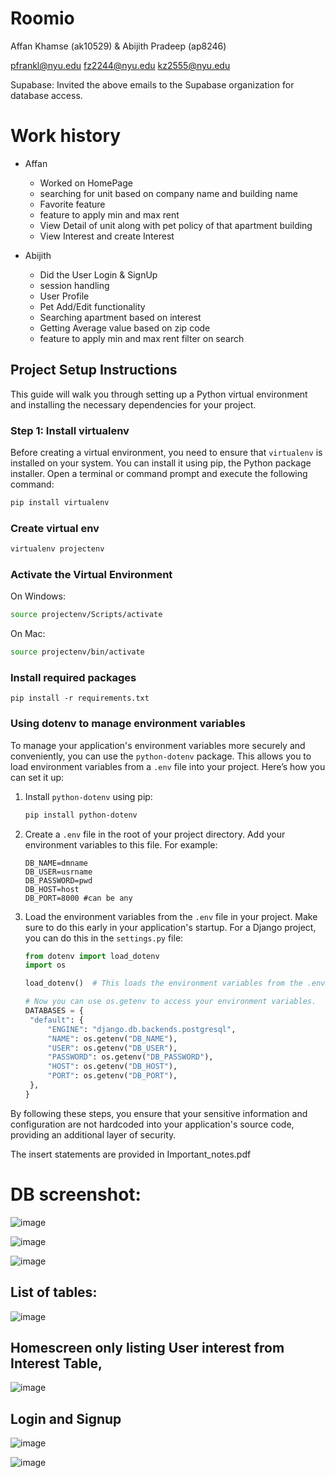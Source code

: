 
# Roomio 
Affan Khamse (ak10529) & Abijith Pradeep (ap8246) 

pfrankl@nyu.edu 
fz2244@nyu.edu 
kz2555@nyu.edu

 
Supabase: Invited the above emails to the Supabase organization for database access. 

 

# Work history

- Affan
  - Worked on HomePage
  - searching for unit based on company name and  building name 
  - Favorite feature
  - feature to apply min and max rent
  - View Detail of unit along with pet policy of that apartment building
  - View Interest and create Interest
    
- Abijith
  - Did the User Login & SignUp
  - session handling
  - User Profile
  - Pet Add/Edit functionality
  - Searching apartment based on interest
  - Getting Average value based on zip code
  - feature to apply min and max rent filter on search


## Project Setup Instructions

This guide will walk you through setting up a Python virtual environment and installing the necessary dependencies for your project.

### Step 1: Install virtualenv

Before creating a virtual environment, you need to ensure that `virtualenv` is installed on your system. You can install it using pip, the Python package installer. Open a terminal or command prompt and execute the following command:

```bash
pip install virtualenv
```

### Create virtual env
```bash
virtualenv projectenv
```

### Activate the Virtual Environment

On Windows:
```bash
source projectenv/Scripts/activate
```

On Mac:
```bash
source projectenv/bin/activate
```

### Install required packages
```terminal
pip install -r requirements.txt
```

### Using dotenv to manage environment variables

To manage your application's environment variables more securely and conveniently, you can use the `python-dotenv` package. This allows you to load environment variables from a `.env` file into your project. Here’s how you can set it up:

1. Install `python-dotenv` using pip:
   ```bash
   pip install python-dotenv
   

2. Create a `.env` file in the root of your project directory. Add your environment variables to this file. For example:
   ```plaintext
   DB_NAME=dmname
   DB_USER=usrname
   DB_PASSWORD=pwd
   DB_HOST=host
   DB_PORT=8000 #can be any

3. Load the environment variables from the `.env` file in your project. Make sure to do this early in your application's startup. For a Django project, you can do this in the `settings.py` file:
   ```python
   from dotenv import load_dotenv
   import os

   load_dotenv()  # This loads the environment variables from the .env file.

   # Now you can use os.getenv to access your environment variables.
   DATABASES = {
    "default": {
        "ENGINE": "django.db.backends.postgresql",
        "NAME": os.getenv("DB_NAME"),
        "USER": os.getenv("DB_USER"),
        "PASSWORD": os.getenv("DB_PASSWORD"),
        "HOST": os.getenv("DB_HOST"),
        "PORT": os.getenv("DB_PORT"),
    },
   }

By following these steps, you ensure that your sensitive information and configuration are not hardcoded into your application's source code, providing an additional layer of security.

The insert statements are provided in Important_notes.pdf

# DB screenshot:
![image](https://github.com/abijith-pradeep/Roomio/assets/60337745/97e7adb8-6f3f-47d1-bb3e-1216f7f5b98d)

![image](https://github.com/abijith-pradeep/Roomio/assets/60337745/f5aa4caa-241f-4e3e-968a-f074b77264b9)

![image](https://github.com/abijith-pradeep/Roomio/assets/60337745/640810f9-df53-4824-a780-d9714ec4b41b)

## List of tables:
![image](https://github.com/abijith-pradeep/Roomio/assets/60337745/a4e80716-bff7-48a0-8e67-7fd336981365)

## Homescreen only listing User interest from Interest Table, 
![image](https://github.com/abijith-pradeep/Roomio/assets/60337745/7b23615e-0489-496e-88df-07633ede7c7c)

## Login and Signup
![image](https://github.com/abijith-pradeep/Roomio/assets/60337745/9278d2e5-fc14-4dd3-81dc-735b0e38d489)

![image](https://github.com/abijith-pradeep/Roomio/assets/60337745/708fecdb-1bf7-4cb2-89a0-caebc261991b)


